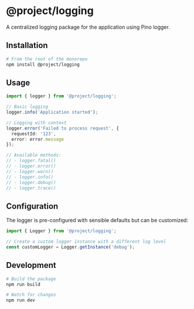 # @project/logging

A centralized logging package for the application using Pino logger.

## Installation

```bash
# From the root of the monorepo
npm install @project/logging
```

## Usage

```typescript
import { logger } from '@project/logging';

// Basic logging
logger.info('Application started');

// Logging with context
logger.error('Failed to process request', { 
  requestId: '123', 
  error: error.message 
});

// Available methods:
// - logger.fatal()
// - logger.error()
// - logger.warn()
// - logger.info()
// - logger.debug()
// - logger.trace()
```

## Configuration

The logger is pre-configured with sensible defaults but can be customized:

```typescript
import { Logger } from '@project/logging';

// Create a custom logger instance with a different log level
const customLogger = Logger.getInstance('debug');
```

## Development

```bash
# Build the package
npm run build

# Watch for changes
npm run dev
```
